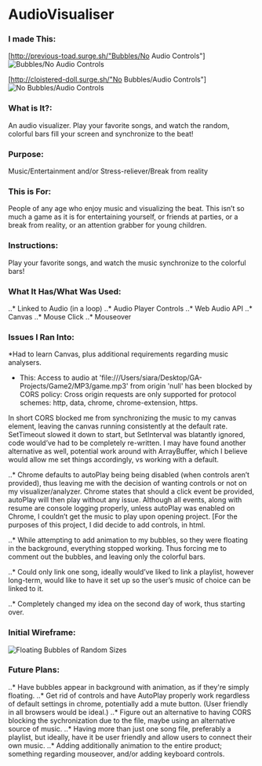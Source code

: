 # AudioVisualiser

### I made This: 
[http://previous-toad.surge.sh/"Bubbles/No Audio Controls"] 
![Bubbles/No Audio Controls](https://github.com/siaraclemente/wdiproject1game/blob/master/readme/screenshot3.jpg)

[http://cloistered-doll.surge.sh/"No Bubbles/Audio Controls"] 
![No Bubbles/Audio Controls](https://github.com/siaraclemente/wdiproject1game/blob/master/readme/screenshot1.jpg) 

### What is It?: 
An audio visualizer. Play your favorite songs, and watch the random, colorful bars fill your screen and synchronize to the beat!

### Purpose: 
Music/Entertainment and/or Stress-reliever/Break from reality

### This is For: 
People of any age who enjoy music and visualizing the beat. This isn’t so much a game as it is for entertaining yourself, or friends at parties, or a break from reality, or an attention grabber for young children.

### Instructions: 
Play your favorite songs, and watch the music synchronize to the colorful bars!

### What It Has/What Was Used:
..* Linked to Audio (in a loop)
..* Audio Player Controls
..* Web Audio API
..* Canvas
..* Mouse Click 
..* Mouseover

### Issues I Ran Into:
*Had to learn Canvas, plus additional requirements regarding music analysers.

* This: 
Access to audio at 'file:///Users/siara/Desktop/GA-Projects/Game2/MP3/game.mp3' from origin 'null' has been blocked by CORS policy: Cross origin requests are only supported for protocol schemes: http, data, chrome, chrome-extension, https. 

In short CORS blocked me from synchronizing the music to my canvas element, leaving the canvas running consistently at the default rate. SetTimeout slowed it down to start, but SetInterval was blatantly ignored, code would’ve had to be completely re-written. I may have found another alternative as well, potential work around with ArrayBuffer, which I believe would allow me set things accordingly, vs working with a default.

..* Chrome defaults to autoPlay being being disabled (when controls aren’t provided), thus leaving me with the decision of wanting controls or not on my visualizer/analyzer. Chrome states that should a click event be provided, autoPlay will then play without any issue. Although all events, along with resume are console logging properly, unless autoPlay was enabled on Chrome, I couldn’t get the music to play upon opening project. [For the purposes of this project, I did decide to add controls, in html.

..* While attempting to add animation to my bubbles, so they were floating in the background, everything stopped working. Thus forcing me to comment out the bubbles, and leaving only the colorful bars.

..* Could only link one song, ideally would’ve liked to link a playlist, however long-term, would like to have it set up so the user’s music of choice can be linked to it.


..* Completely changed my idea on the second day of work, thus starting over. 
### Initial Wireframe:
![Floating Bubbles of Random Sizes](https://github.com/siaraclemente/wdiproject1game/blob/master/readme/wdigameproject--wirefram1.jpg)

### Future Plans:
..* Have bubbles appear in background with animation, as if they're simply floating.
..* Get rid of controls and have AutoPlay properly work regardless of default settings in chrome, potentially add a mute button. (User friendly in all browsers would be ideal.)
..* Figure out an alternative to having CORS blocking the sychronization due to the file, maybe using an alternative source of music.
..* Having more than just one song file, preferably a playlist, but ideally, have it be user friendly and allow users to connect their own music.
..* Adding additionally animation to the entire product; something regarding mouseover, and/or adding keyboard controls.
